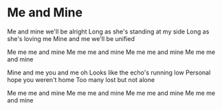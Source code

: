 # Me and Mine

Me and mine we'll be alright
Long as she's standing at my side
Long as she's loving me
Mine and me we'll be unified

Me me me and mine
Me me me and mine
Me me me and mine
Me me me and mine

Mine and me you and me oh
Looks like the echo's running low
Personal hope you weren't home
Too many lost but not alone

Me me me and mine
Me me me and mine
Me me me and mine
Me me me and mine
